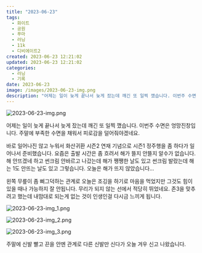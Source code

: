 ```yaml
---
title: "2023-06-23"
tags:
  - 화이트
  - 공원
  - 푸마
  - 러닝
  - 11k
  - 디비에이트2
created: 2023-06-23 12:21:02
updated: 2023-06-23 12:21:02
categories:
  - 러닝
  - 기록
date: 2023-06-23
image: /images/2023-06-23-img.png
description: "어제는 일이 늦게 끝나서 늦게 잤는데 깨긴 또 일찍 깼습니다. 이번주 수면은 엉망진창입니다. 주말에 부족한 수면을 채워서 피로감을 덜어줘야겠네요. 바로 일어나진 않고 누워서 화산귀환 시즌2 연재 기념으로 시즌1 정주행을 좀 하다가 일어나서 준비했습니다. 요즘은 출발 시간은 좀 흐려서 해"
---
```


![2023-06-23-img.png](/images/2023-06-23-img.png)
 
 

어제는 일이 늦게 끝나서 늦게 잤는데 깨긴 또 일찍 깼습니다. 이번주 수면은 엉망진창입니다. 주말에 부족한 수면을 채워서 피로감을 덜어줘야겠네요.

바로 일어나진 않고 누워서 화산귀환 시즌2 연재 기념으로 시즌1 정주행을 좀 하다가 일어나서 준비했습니다. 요즘은 출발 시간은 좀 흐려서 해가 뜰지 안뜰지 알수가 없습니다. 해 안뜨겠네 하고 썬크림 안바르고 나갔는데 해가 쨍쨍한 날도 있고 썬크림 발랐는데 해는 1도 안뜨는 날도 있고 그렇습니다. 오늘은 해가 뜨지 않았습니다...

왼쪽 무릎이 좀 삐그덕하는 관계로 오늘은 조깅을 하기로 마음을 먹었지만 그것도 힘이 있을 때나 가능하지 잘 안됩니다. 무리가 되지 않는 선에서 적당히 뛰었네요. 존3을 맞추려고 했는데 내맘대로 되는게 없는 것이 인생인걸 다시금 느끼게 됩니다.

 
 ![2023-06-23-img_1.png](/images/2023-06-23-img_1.png)
 
 

 
 ![2023-06-23-img_2.png](/images/2023-06-23-img_2.png)
 
 

 
 ![2023-06-23-img_3.png](/images/2023-06-23-img_3.png)
 
 

주말에 신발 빨고 끈을 안멘 관계로 다른 신발만 신다가 오늘 겨우 신고 나왔습니다.
